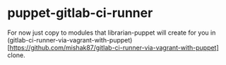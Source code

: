 puppet-gitlab-ci-runner
=======================
For now just copy to modules that librarian-puppet will create for you in (gitlab-ci-runner-via-vagrant-with-puppet)[https://github.com/mishak87/gitlab-ci-runner-via-vagrant-with-puppet] clone.
